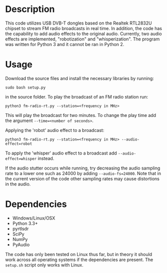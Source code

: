 # Description
This code utilizes USB DVB-T dongles based on the Realtek RTL2832U chipset to stream FM radio broadcasts in real time. In addition, the code has the capability to add audio effects to the original audio. Currently, two audio effects are implemented, "robotization" and "whisperization". The program was written for Python 3 and it cannot be ran in Python 2.

# Usage
Download the source files and install the necessary libraries by running: 
```
sudo bash setup.py
```
in the source folder. To play the broadcast of an FM radio station run:
```
python3 fm-radio-rt.py --station=<frequency in MHz>
```
This will play the broadcast for two minutes. To change the play time add the argument `--time=<number of seconds>`.

Applying the 'robot' audio effect to a broadcast:
```
python3 fm-radio-rt.py --station=<frequency in MHz> --audio-effect=robot
```
To apply the 'whisper' audio effect to a broadcast add `--audio-effect=whisper` instead.

If the audio stutter occurs while running, try decreasing the audio sampling rate to a lower one such as 24000 by adding `--audio-fs=24000`. Note that in the current version of the code other sampling rates may cause distortions in the audio.

# Dependencies
+ Windows/Linux/OSX
+ Python 3.3+
+ pyrtlsdr
+ SciPy
+ NumPy
+ PyAudio

The code has only been tested on Linux thus far, but in theory it should work across all operating systems if the dependencies are present. The `setup.sh` script only works with Linux.